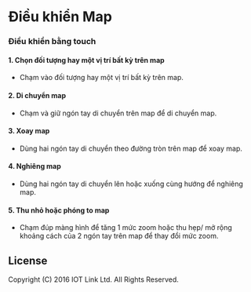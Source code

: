# Điều khiển Map

### Điều khiển bằng touch 
  
   #### 1. Chọn đối tượng hay một vị trí bất kỳ trên map
   - Chạm vào đối tượng hay một vị trí bất kỳ trên map.
   
   #### 2. Di chuyển map
   - Chạm và giữ ngón tay di chuyển trên map để di chuyển map.
   
   #### 3. Xoay map
   - Dùng hai ngón tay di chuyển theo đường tròn trên map để xoay map.
   
   #### 4. Nghiêng map
   - Dùng hai ngón tay di chuyển lên hoặc xuống cùng hướng để nghiêng map.
   
   #### 5. Thu nhỏ hoặc phóng to map
   - Chạm đúp màng hình để tăng 1 mức zoom hoặc thu hẹp/ mở rộng khoảng cách của 2 ngón tay trên map để thay đổi mức zoom.
     
     
License
-------

Copyright (C) 2016 IOT Link Ltd. All Rights Reserved.